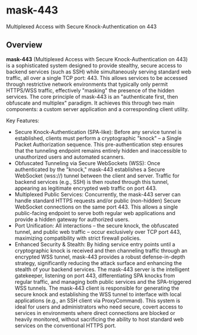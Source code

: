 # mask-443
Multiplexed Access with Secure Knock-Authentication on 443

## Overview
**mask-443** (Multiplexed Access with Secure Knock-Authentication on 443) is a sophisticated system designed to provide stealthy, secure access to backend services (such as SSH) while simultaneously serving standard web traffic, all over a single TCP port: 443. This allows services to be accessed through restrictive network environments that typically only permit HTTPS/WSS traffic, effectively "masking" the presence of the hidden services.
The core principle of mask-443 is an "authenticate first, then obfuscate and multiplex" paradigm. It achieves this through two main components: a custom server application and a corresponding client utility.

Key Features:
 * Secure Knock-Authentication (SPA-like): Before any service tunnel is established, clients must perform a cryptographic "knock" – a Single Packet Authorization sequence. This pre-authentication step ensures that the tunneling endpoint remains entirely hidden and inaccessible to unauthorized users and automated scanners.
 * Obfuscated Tunneling via Secure WebSockets (WSS): Once authenticated by the "knock," mask-443 establishes a Secure WebSocket (wss://) tunnel between the client and server. Traffic for backend services (e.g., SSH) is then routed through this tunnel, appearing as legitimate encrypted web traffic on port 443.
 * Multiplexed Public Services: Concurrently, the mask-443 server can handle standard HTTPS requests and/or public (non-hidden) Secure WebSocket connections on the same port 443. This allows a single public-facing endpoint to serve both regular web applications and provide a hidden gateway for authorized users.
 * Port Unification: All interactions – the secure knock, the obfuscated tunnel, and public web traffic – occur exclusively over TCP port 443, maximizing compatibility with strict firewall policies.
 * Enhanced Security & Stealth: By hiding service entry points until a cryptographic knock is received and then channeling traffic through an encrypted WSS tunnel, mask-443 provides a robust defense-in-depth strategy, significantly reducing the attack surface and enhancing the stealth of your backend services.
The mask-443 server is the intelligent gatekeeper, listening on port 443, differentiating SPA knocks from regular traffic, and managing both public services and the SPA-triggered WSS tunnels. The mask-443 client is responsible for generating the secure knock and establishing the WSS tunnel to interface with local applications (e.g., an SSH client via ProxyCommand).
This system is ideal for users and administrators who need secure, covert access to services in environments where direct connections are blocked or heavily monitored, without sacrificing the ability to host standard web services on the conventional HTTPS port.
